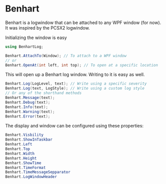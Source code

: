 Benhart
=======
Benhart is a logwindow that can be attached to any WPF window (for now). It was inspired by the PCSX2 logwindow.

Initializing the window is easy

``` csharp
using BenhartLog;

Benhart.AttachTo(Window); // To attach to a WPF window
// or
Benhart.OpenAt(int left, int top); // To open at a specific location
``` 

This will open up a Benhart log window. Writing to it is easy as well.

``` csharp
Benhart.Log(LogLevel, text); // Write using a specific severity
Benhart.Log(text, LogStyle); // Write using a custom log style
// Or any of the shorthand methods
Benhart.Message(text);
Benhart.Debug(text);
Benhart.Info(text);
Benhart.Warning(text);
Benhart.Error(text);
``` 

The display and window can be configured using these properties:
``` csharp
Benhart.Visbility
Benhart.ShowInTaskbar
Benhart.Left
Benhart.Top
Benhart.Width
Benhart.Height
Benhart.ShowTime
Benhart.TimeFormat
Benhart.TimeMessageSepparator
Benhart.LogWindowHeader
``` 